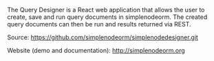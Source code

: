 The Query Designer is a React web application that allows the user to create,
save and run query documents in simplenodeorm. The created query documents can then
be run and results returned via REST.

Source: 
https://github.com/simplenodeorm/simplenodedesigner.git

Website (demo and documentation):
http://simplenodeorm.org

